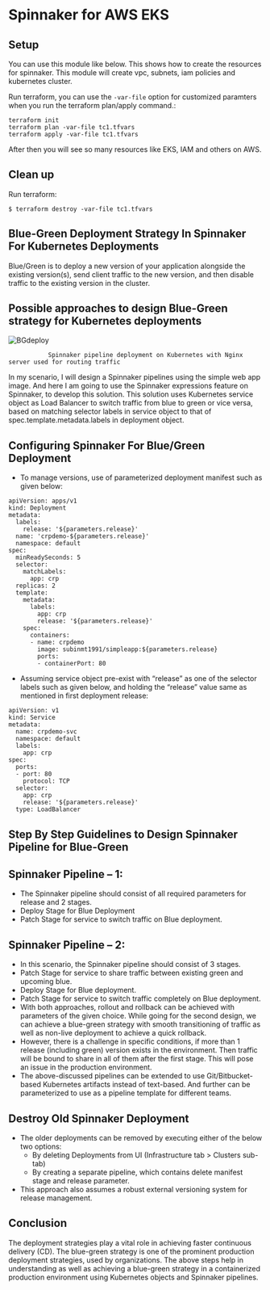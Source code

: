 # Spinnaker for AWS EKS

## Setup
You can use this module like below. This shows how to create the resources for spinnaker. This module will create vpc, subnets, iam policies and kubernetes cluster.

Run terraform, you can use the `-var-file` option for customized paramters when you run the terraform plan/apply command.:
```
terraform init
terraform plan -var-file tc1.tfvars
terraform apply -var-file tc1.tfvars
```
After then you will see so many resources like EKS, IAM and others on AWS. 

## Clean up

Run terraform:
```
$ terraform destroy -var-file tc1.tfvars
```
## Blue-Green Deployment Strategy In Spinnaker For Kubernetes Deployments
Blue/Green is to deploy a new version of your application alongside the existing version(s), send client traffic to the new version, and then disable traffic to the existing version in the cluster.

## Possible approaches to design Blue-Green strategy for Kubernetes deployments

![BGdeploy](https://user-images.githubusercontent.com/37261883/114395469-08df3400-9bba-11eb-9e00-de450cd2fa3b.jpg)

               Spinnaker pipeline deployment on Kubernetes with Nginx server used for routing traffic

In my scenario, I will design a Spinnaker pipelines using the simple web app image. And here I am going to use the Spinnaker expressions feature on Spinnaker, to develop this solution. This solution uses Kubernetes service object as Load Balancer to switch traffic from blue to green or vice versa, based on matching selector labels in service object to that of spec.template.metadata.labels in deployment object.

## Configuring Spinnaker For Blue/Green Deployment

* To manage versions, use of parameterized deployment manifest such as given below:
```
apiVersion: apps/v1
kind: Deployment
metadata:
  labels:
    release: '${parameters.release}'
  name: 'crpdemo-${parameters.release}'
  namespace: default
spec:
  minReadySeconds: 5
  selector:
    matchLabels:
      app: crp
  replicas: 2
  template:
    metadata:
      labels:
        app: crp
        release: '${parameters.release}'
    spec:
      containers:
      - name: crpdemo
        image: subinmt1991/simpleapp:${parameters.release}
        ports:
        - containerPort: 80
```

* Assuming service object pre-exist with “release” as one of the selector labels such as given below, and holding the “release” value same as mentioned in first deployment release:

```
apiVersion: v1
kind: Service
metadata:
  name: crpdemo-svc
  namespace: default
  labels:
    app: crp
spec:
  ports:
  - port: 80
    protocol: TCP
  selector:
    app: crp
    release: '${parameters.release}'
  type: LoadBalancer
```

## Step By Step Guidelines to Design Spinnaker Pipeline for Blue-Green

## Spinnaker Pipeline – 1:

* The Spinnaker pipeline should consist of all required parameters for release and 2 stages.
* Deploy Stage for Blue Deployment
* Patch Stage for service to switch traffic on Blue deployment.

## Spinnaker Pipeline – 2:

* In this scenario, the Spinnaker pipeline should consist of 3 stages.
* Patch Stage for service to share traffic between existing green and upcoming blue.
* Deploy Stage for Blue deployment.
* Patch Stage for service to switch traffic completely on Blue deployment.
* With both approaches, rollout and rollback can be achieved with parameters of the given choice. While going for the second design, we can achieve a blue-green strategy with smooth transitioning of traffic as well as non-live deployment to achieve a quick rollback.
* However, there is a challenge in specific conditions, if more than 1 release (including green) version exists in the environment. Then traffic will be bound to share in all of them after the first stage. This will pose an issue in the production environment.
* The above-discussed pipelines can be extended to use Git/Bitbucket-based Kubernetes artifacts instead of text-based. And further can be parameterized to use as a pipeline template for different teams.

## Destroy Old Spinnaker Deployment
* The older deployments can be removed by executing either of the below two options:
  - By deleting Deployments from UI (Infrastructure tab > Clusters sub-tab)
  - By creating a separate pipeline, which contains delete manifest stage and release parameter.
* This approach also assumes a robust external versioning system for release management.

## Conclusion
The deployment strategies play a vital role in achieving faster continuous delivery (CD). The blue-green strategy is one of the prominent production deployment strategies, used by organizations. The above steps help in understanding as well as achieving a blue-green strategy in a containerized production environment using Kubernetes objects and Spinnaker pipelines.
